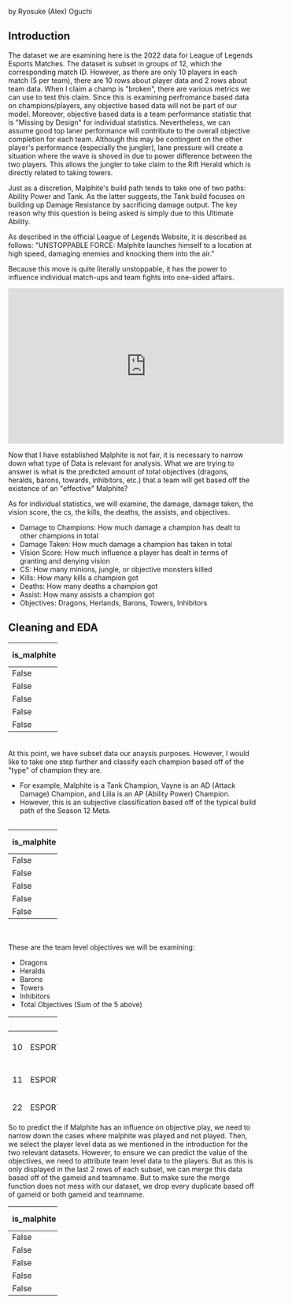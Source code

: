 by Ryosuke (Alex) Oguchi

## Introduction

The dataset we are examining here is the 2022 data for League of Legends Esports Matches. The dataset is subset in groups of 12, which the corresponding match ID. However, as there are only 10 players in each match (5 per team), there are 10 rows about player data and 2 rows about team data. When I claim a champ is "broken", there are various metrics we can use to test this claim. Since this is examining perfromance based data on champions/players, any objective based data will not be part of our model. Moreover, objective based data is a team performance statistic that is "Missing by Design" for individual statistics. Nevertheless, we can assume good top laner performance will contribute to the overall objective completion for each team. Although this may be contingent on the other player's performance (especially the jungler), lane pressure will create a situation where the wave is shoved in due to power difference between the two players. This allows the jungler to take claim to the Rift Herald which is directly related to taking towers.

Just as a discretion, Malphite's build path tends to take one of two paths: Ability Power and Tank. As the latter suggests, the Tank build focuses on building up Damage Resistance by sacrificing damage output. The key reason why this question is being asked is simply due to this Ultimate Ability.

As described in the official League of Legends Website, it is described as follows: "UNSTOPPABLE FORCE: Malphite launches himself to a location at high speed, damaging enemies and knocking them into the air."

Because this move is quite literally unstoppable, it has the power to influence individual match-ups and team fights into one-sided affairs.

<iframe width="560" height="315" 
src="https://www.youtube.com/embed/dQGwo_MA_3c?si=OwPtOWG0xlDqKKEo" title="YouTube video player" frameborder="0" allow="accelerometer; autoplay; clipboard-write; encrypted-media; gyroscope; picture-in-picture; web-share" allowfullscreen>
</iframe>


Now that I have established Malphite is not fair, it is necessary to narrow down what type of Data is relevant for analysis. What we are trying to answer is what is the predicted amount of total objectives (dragons, heralds, barons, towards, inhibitors, etc.) that a team will get based off the existence of an "effective" Malphite?

As for individual statistics, we will examine, the damage, damage taken, the vision score, the cs, the kills, the deaths, the assists, and objectives.

- Damage to Champions: How much damage a champion has dealt to other champions in total
- Damage Taken: How much damage a champion has taken in total
- Vision Score: How much influence a player has dealt in terms of granting and denying vision
- CS: How many minions, jungle, or objective monsters killed
- Kills: How many kills a champion got
- Deaths: How many deaths a champion got
- Assist: How many assists a champion got
- Objectives: Dragons, Herlands, Barons, Towers, Inhibitors

## Cleaning and EDA

<table style ="width:100px; height:200px; border:1px">
<thead>
<tr><th>is_malphite  </th><th>champion  </th><th style="text-align: right;">  result</th><th style="text-align: right;">  kills</th><th style="text-align: right;">  deaths</th><th style="text-align: right;">  assists</th><th style="text-align: right;">  damagetochampions</th><th style="text-align: right;">  visionscore</th><th style="text-align: right;">  total cs</th><th style="text-align: right;">  totalgold</th><th style="text-align: right;">  damagetaken</th></tr>
</thead>
<tbody>
<tr><td>False        </td><td>Renekton  </td><td style="text-align: right;">       0</td><td style="text-align: right;">      2</td><td style="text-align: right;">       3</td><td style="text-align: right;">        2</td><td style="text-align: right;">              15768</td><td style="text-align: right;">           26</td><td style="text-align: right;">       231</td><td style="text-align: right;">      10934</td><td style="text-align: right;">        30617</td></tr>
<tr><td>False        </td><td>Gragas    </td><td style="text-align: right;">       1</td><td style="text-align: right;">      1</td><td style="text-align: right;">       1</td><td style="text-align: right;">       12</td><td style="text-align: right;">              17455</td><td style="text-align: right;">           30</td><td style="text-align: right;">       229</td><td style="text-align: right;">      10001</td><td style="text-align: right;">        26034</td></tr>
<tr><td>False        </td><td>Gragas    </td><td style="text-align: right;">       0</td><td style="text-align: right;">      0</td><td style="text-align: right;">       5</td><td style="text-align: right;">        2</td><td style="text-align: right;">               9484</td><td style="text-align: right;">           28</td><td style="text-align: right;">       245</td><td style="text-align: right;">      11076</td><td style="text-align: right;">        30754</td></tr>
<tr><td>False        </td><td>Gangplank </td><td style="text-align: right;">       1</td><td style="text-align: right;">      2</td><td style="text-align: right;">       2</td><td style="text-align: right;">        6</td><td style="text-align: right;">              23632</td><td style="text-align: right;">           30</td><td style="text-align: right;">       341</td><td style="text-align: right;">      17877</td><td style="text-align: right;">        17752</td></tr>
<tr><td>False        </td><td>Gwen      </td><td style="text-align: right;">       1</td><td style="text-align: right;">      5</td><td style="text-align: right;">       0</td><td style="text-align: right;">        4</td><td style="text-align: right;">              11188</td><td style="text-align: right;">           23</td><td style="text-align: right;">       172</td><td style="text-align: right;">       9123</td><td style="text-align: right;">        13327</td></tr>
</tbody>
</table>


At this point, we have subset data our anaysis purposes. However, I would like to take one step further and classify each champion based off of the "type" of champion they are.
- For example, Malphite is a Tank Champion, Vayne is an AD (Attack Damage) Champion, and Lilia is an AP (Ability Power) Champion.
- However, this is an subjective classification based off of the typical build path of the Season 12 Meta. 

<div style='overflow-x: auto;'>
<table style="width:100px; height:200px; border:1px">
<thead>
<tr><th>is_malphite  </th><th>champion  </th><th style="text-align: right;">  result</th><th style="text-align: right;">  kills</th><th style="text-align: right;">  deaths</th><th style="text-align: right;">  assists</th><th style="text-align: right;">  damagetochampions</th><th style="text-align: right;">  visionscore</th><th style="text-align: right;">  total cs</th><th style="text-align: right;">  totalgold</th><th style="text-align: right;">  damagetaken</th><th>Champ Type  </th></tr>
</thead>
<tbody>
<tr><td>False        </td><td>Renekton  </td><td style="text-align: right;">       0</td><td style="text-align: right;">      2</td><td style="text-align: right;">       3</td><td style="text-align: right;">        2</td><td style="text-align: right;">              15768</td><td style="text-align: right;">           26</td><td style="text-align: right;">       231</td><td style="text-align: right;">      10934</td><td style="text-align: right;">        30617</td><td>AD          </td></tr>
<tr><td>False        </td><td>Gragas    </td><td style="text-align: right;">       1</td><td style="text-align: right;">      1</td><td style="text-align: right;">       1</td><td style="text-align: right;">       12</td><td style="text-align: right;">              17455</td><td style="text-align: right;">           30</td><td style="text-align: right;">       229</td><td style="text-align: right;">      10001</td><td style="text-align: right;">        26034</td><td>AP          </td></tr>
<tr><td>False        </td><td>Gragas    </td><td style="text-align: right;">       0</td><td style="text-align: right;">      0</td><td style="text-align: right;">       5</td><td style="text-align: right;">        2</td><td style="text-align: right;">               9484</td><td style="text-align: right;">           28</td><td style="text-align: right;">       245</td><td style="text-align: right;">      11076</td><td style="text-align: right;">        30754</td><td>AP          </td></tr>
<tr><td>False        </td><td>Gangplank </td><td style="text-align: right;">       1</td><td style="text-align: right;">      2</td><td style="text-align: right;">       2</td><td style="text-align: right;">        6</td><td style="text-align: right;">              23632</td><td style="text-align: right;">           30</td><td style="text-align: right;">       341</td><td style="text-align: right;">      17877</td><td style="text-align: right;">        17752</td><td>AD          </td></tr>
<tr><td>False        </td><td>Gwen      </td><td style="text-align: right;">       1</td><td style="text-align: right;">      5</td><td style="text-align: right;">       0</td><td style="text-align: right;">        4</td><td style="text-align: right;">              11188</td><td style="text-align: right;">           23</td><td style="text-align: right;">       172</td><td style="text-align: right;">       9123</td><td style="text-align: right;">        13327</td><td>AP          </td></tr>
</tbody>
</table>
</div>


These are the team level objectives we will be examining:
- Dragons
- Heralds
- Barons
- Towers
- Inhibitors
- Total Objectives (Sum of the 5 above)

<table style="width:100px; height:200px; border:1px">
<thead>
<tr><th style="text-align: right;">  </th><th>gameid               </th><th>teamname                     </th><th style="text-align: right;">  dragons</th><th style="text-align: right;">  heralds</th><th style="text-align: right;">  barons</th><th style="text-align: right;">  towers</th><th style="text-align: right;">  inhibitors</th></tr>
</thead>
<tbody>
<tr><td style="text-align: right;">10</td><td>ESPORTSTMNT01_2690210</td><td>Fredit BRION Challengers     </td><td style="text-align: right;">        1</td><td style="text-align: right;">        2</td><td style="text-align: right;">       0</td><td style="text-align: right;">       3</td><td style="text-align: right;">           0</td></tr>
<tr><td style="text-align: right;">11</td><td>ESPORTSTMNT01_2690210</td><td>Nongshim RedForce Challengers</td><td style="text-align: right;">        3</td><td style="text-align: right;">        0</td><td style="text-align: right;">       0</td><td style="text-align: right;">       6</td><td style="text-align: right;">           1</td></tr>
<tr><td style="text-align: right;">22</td><td>ESPORTSTMNT01_2690219</td><td>T1 Challengers               </td><td style="text-align: right;">        1</td><td style="text-align: right;">        1</td><td style="text-align: right;">       0</td><td style="text-align: right;">       3</td><td style="text-align: right;">           0</td></tr>
<tr><td style="text-align: right;">23</td><td>ESPORTSTMNT01_2690219</td><td>Liiv SANDBOX Challengers     </td><td style="text-align: right;">        4</td><td style="text-align: right;">        1</td><td style="text-align: right;">       2</td><td style="text-align: right;">      11</td><td style="text-align: right;">           2</td></tr>
<tr><td style="text-align: right;">34</td><td>8401-8401_game_1     </td><td>Oh My God                    </td><td style="text-align: right;">        2</td><td style="text-align: right;">        0</td><td style="text-align: right;">       1</td><td style="text-align: right;">       8</td><td style="text-align: right;">           1</td></tr>
</tbody>
</table>


So to predict the if Malphite has an influence on objective play, we need to narrow down the cases where malphite was played and not played. Then, we select the player level data as we mentioned in the introduction for the two relevant datasets. However, to ensure we can predict the value of the objectives, we need to attribute team level data to the players. But as this is only displayed in the last 2 rows of each subset, we can merge this data based off of the gameid and teamname. But to make sure the merge function does not mess with our dataset, we drop every duplicate based off of gameid or both gameid and teamname.

<table style="width:100px; height:200px; border:1px">
<thead>
<tr><th>is_malphite  </th><th>champion  </th><th style="text-align: right;">  result</th><th style="text-align: right;">  kills</th><th style="text-align: right;">  deaths</th><th style="text-align: right;">  assists</th><th style="text-align: right;">  damagetochampions</th><th style="text-align: right;">  visionscore</th><th style="text-align: right;">  total cs</th><th style="text-align: right;">  totalgold</th><th style="text-align: right;">  damagetaken</th><th>Champ Type  </th><th style="text-align: right;">  dragons</th><th style="text-align: right;">  heralds</th><th style="text-align: right;">  barons</th><th style="text-align: right;">  towers</th><th style="text-align: right;">  inhibitors</th><th style="text-align: right;">  total objs</th></tr>
</thead>
<tbody>
<tr><td>False        </td><td>Renekton  </td><td style="text-align: right;">       0</td><td style="text-align: right;">      2</td><td style="text-align: right;">       3</td><td style="text-align: right;">        2</td><td style="text-align: right;">              15768</td><td style="text-align: right;">           26</td><td style="text-align: right;">       231</td><td style="text-align: right;">      10934</td><td style="text-align: right;">        30617</td><td>AD          </td><td style="text-align: right;">        1</td><td style="text-align: right;">        2</td><td style="text-align: right;">       0</td><td style="text-align: right;">       3</td><td style="text-align: right;">           0</td><td style="text-align: right;">           6</td></tr>
<tr><td>False        </td><td>Gragas    </td><td style="text-align: right;">       1</td><td style="text-align: right;">      1</td><td style="text-align: right;">       1</td><td style="text-align: right;">       12</td><td style="text-align: right;">              17455</td><td style="text-align: right;">           30</td><td style="text-align: right;">       229</td><td style="text-align: right;">      10001</td><td style="text-align: right;">        26034</td><td>AP          </td><td style="text-align: right;">        3</td><td style="text-align: right;">        0</td><td style="text-align: right;">       0</td><td style="text-align: right;">       6</td><td style="text-align: right;">           1</td><td style="text-align: right;">          10</td></tr>
<tr><td>False        </td><td>Gragas    </td><td style="text-align: right;">       0</td><td style="text-align: right;">      0</td><td style="text-align: right;">       5</td><td style="text-align: right;">        2</td><td style="text-align: right;">               9484</td><td style="text-align: right;">           28</td><td style="text-align: right;">       245</td><td style="text-align: right;">      11076</td><td style="text-align: right;">        30754</td><td>AP          </td><td style="text-align: right;">        1</td><td style="text-align: right;">        1</td><td style="text-align: right;">       0</td><td style="text-align: right;">       3</td><td style="text-align: right;">           0</td><td style="text-align: right;">           5</td></tr>
<tr><td>False        </td><td>Gangplank </td><td style="text-align: right;">       1</td><td style="text-align: right;">      2</td><td style="text-align: right;">       2</td><td style="text-align: right;">        6</td><td style="text-align: right;">              23632</td><td style="text-align: right;">           30</td><td style="text-align: right;">       341</td><td style="text-align: right;">      17877</td><td style="text-align: right;">        17752</td><td>AD          </td><td style="text-align: right;">        4</td><td style="text-align: right;">        1</td><td style="text-align: right;">       2</td><td style="text-align: right;">      11</td><td style="text-align: right;">           2</td><td style="text-align: right;">          20</td></tr>
<tr><td>False        </td><td>Gwen      </td><td style="text-align: right;">       1</td><td style="text-align: right;">      5</td><td style="text-align: right;">       0</td><td style="text-align: right;">        4</td><td style="text-align: right;">              11188</td><td style="text-align: right;">           23</td><td style="text-align: right;">       172</td><td style="text-align: right;">       9123</td><td style="text-align: right;">        13327</td><td>AP          </td><td style="text-align: right;">        2</td><td style="text-align: right;">        0</td><td style="text-align: right;">       1</td><td style="text-align: right;">       8</td><td style="text-align: right;">           1</td><td style="text-align: right;">          12</td></tr>
</tbody>
</table>